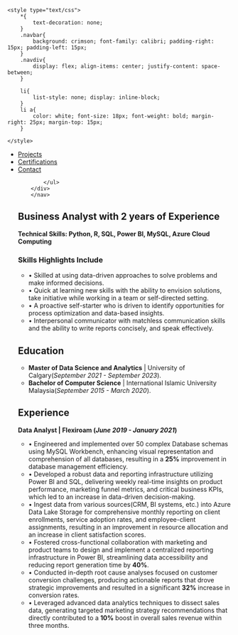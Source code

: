 <html>
<head>
	<meta charset="utf-8">
	<meta name="viewport" content="width=device-width, initial-scale=1">
	
	<style type="text/css">
		*{
			text-decoration: none;
		}
		.navbar{
			background: crimson; font-family: calibri; padding-right: 15px; padding-left: 15px;
		}
		.navdiv{
			display: flex; align-items: center; justify-content: space-between;
		}
		
		li{
			list-style: none; display: inline-block;
		}
		li a{
			color: white; font-size: 18px; font-weight: bold; margin-right: 25px; margin-top: 15px;
		}
		
	</style>
</head>
<body>
	<nav class="navbar">
		<div class="navdiv">
			<ul>
				<li><a href="Projects.html">Projects</a></li>
				<li><a href="Cerifications.html">Certifications</a></li> 
				<li><a href="#">Contact</a></li>
				
			</ul>
		</div>
        </nav>
       
</body>
</html>
<p style="line-height: 1.5;"></p>
<h2>Business Analyst with 2 years of Experience</h2>
<p><strong>Technical Skills: Python, R, SQL, Power BI, MySQL, Azure Cloud Computing</strong></p>

<h3>Skills Highlights Include</h3>

- • Skilled at using data-driven approaches to solve problems and make informed decisions.
- • Quick at learning new skills with the ability to envision solutions, take initiative while working in a team 
or self-directed setting.
- • A proactive self-starter who is driven to identify opportunities for process optimization and data-based 
               insights.
- • Interpersonal communicator with matchless communication skills and the ability to write reports concisely, 
               and speak effectively.

## Education 
- <b>Master of Data Science and Analytics</b>     |     University of Calgary(_September 2021 - September 2023_).
- <b>Bachelor of Computer Science</b>    |    International Islamic University Malaysia(_September 2015 - March 2020_).

## Experience
<b>Data Analyst | Flexiroam (_June 2019 - January 2021_)</b>
- • Engineered and implemented over 50 complex Database schemas using MySQL Workbench, enhancing visual representation and comprehension of all databases, resulting in a **25%** improvement in database management efficiency.
- • Developed a robust data and reporting infrastructure utilizing Power BI and SQL, delivering weekly real-time insights on product performance, marketing funnel metrics, and critical business KPIs, which led to an increase in data-driven decision-making.
- • Ingest data from various sources(CRM, BI systems, etc.) into Azure Data Lake Storage for comprehensive monthly reporting on client enrollments, service adoption rates, and employee-client assignments, resulting in an improvement in resource allocation and an increase in client satisfaction scores.
- • Fostered cross-functional collaboration with marketing and product teams to design and implement a centralized reporting infrastructure in Power BI, streamlining data accessibility and reducing report generation time by **40%**.
- • Conducted in-depth root cause analyses focused on customer conversion challenges, producing actionable reports that drove strategic improvements and resulted in a significant **32%** increase in conversion rates.
- • Leveraged advanced data analytics techniques to dissect sales data, generating targeted marketing strategy recommendations that directly contributed to a **10%** boost in overall sales revenue within three months.














